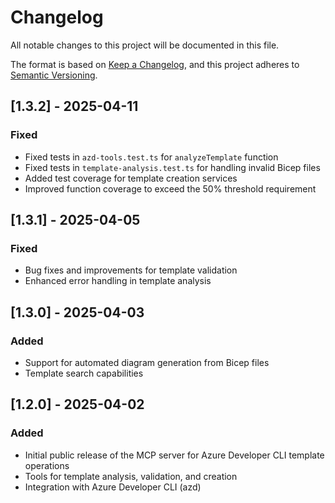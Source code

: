 # Changelog

All notable changes to this project will be documented in this file.

The format is based on [Keep a Changelog](https://keepachangelog.com/en/1.0.0/),
and this project adheres to [Semantic Versioning](https://semver.org/spec/v2.0.0.html).

## [1.3.2] - 2025-04-11

### Fixed
- Fixed tests in `azd-tools.test.ts` for `analyzeTemplate` function
- Fixed tests in `template-analysis.test.ts` for handling invalid Bicep files
- Added test coverage for template creation services
- Improved function coverage to exceed the 50% threshold requirement

## [1.3.1] - 2025-04-05

### Fixed
- Bug fixes and improvements for template validation
- Enhanced error handling in template analysis

## [1.3.0] - 2025-04-03

### Added
- Support for automated diagram generation from Bicep files
- Template search capabilities

## [1.2.0] - 2025-04-02

### Added
- Initial public release of the MCP server for Azure Developer CLI template operations
- Tools for template analysis, validation, and creation
- Integration with Azure Developer CLI (azd)